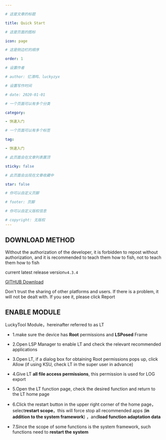 ```yaml
---

# 这是文章的标题

title: Quick Start

# 这是页面的图标

icon: page

# 这是侧边栏的顺序

order: 1

# 设置作者

# author: 忆清鸣、luckyzyx

# 设置写作时间

# date: 2020-01-01

# 一个页面可以有多个分类

category:

- 快速入门

# 一个页面可以有多个标签

tag:

- 快速入门

# 此页面会在文章列表置顶

sticky: false

# 此页面会出现在文章收藏中

star: false

# 你可以自定义页脚

# footer: 页脚

# 你可以自定义版权信息

# copyright: 无版权
---
```


## DOWNLOAD METHOD

Without the authorization of the developer, it is forbidden to repost without authorization, and it
is recommended to teach them how to fish, not to teach them how to fish

current latest release version`v4.3.4`

[GITHUB Download](https://github.com/Xposed-Modules-Repo/com.luckyzyx.luckytool/releases/download/7814-4.3.4/LuckyTool_v4.3.4.7814.apk)

Don't trust the sharing of other platforms and users. If there is a problem, it will not be dealt
with. If you see it, please click Report

## ENABLE MODULE

LuckyTool Module，hereinafter referred to as LT

- 1.make sure the device has **Root** permissions and **LSPosed** Frame

- 2.Open LSP Manager to enable LT and check the relevant recommended applications

- 3.Open LT, if a dialog box for obtaining Root permissions pops up, click Allow (if using KSU,
  check LT in the super user in advance)

- 4.Give LT **all file access permissions**, this permission is used for LOG export

- 5.Open the LT function page, check the desired function and return to the LT home page

- 6.Click the restart button in the upper right corner of the home page，select**restart scope**，this
  will force stop all recommended apps (**in addition to the system framework**) ，and**load function
  adaptation data**

- 7.Since the scope of some functions is the system framework, such functions need to **restart the
  system**
